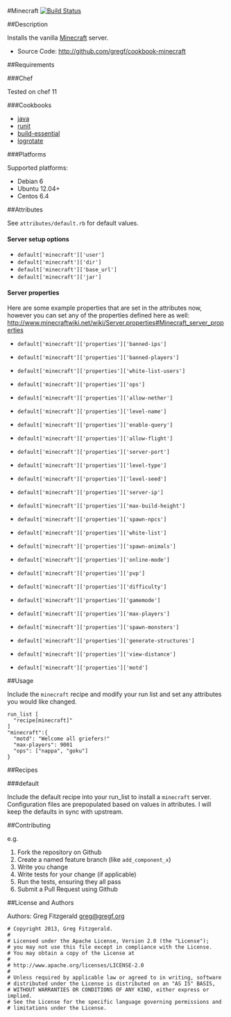 #Minecraft [![Build Status](https://secure.travis-ci.org/gregf/cookbook-minecraft.png)](http://travis-ci.org/gregf/cookbook-minecraft)

##Description

Installs the vanilla [Minecraft](http://www.minecraft.net) server.

* Source Code: http://github.com/gregf/cookbook-minecraft

##Requirements

###Chef

Tested on chef 11

###Cookbooks

* [java](http://community.opscode.com/cookbooks/java)
* [runit](http://community.opscode.com/cookbooks/runit)
* [build-essential](http://community.opscode.com/cookbooks/build-essential)
* [logrotate](http://community.opscode.com/cookbooks/logrotate)

###Platforms

Supported platforms:

* Debian 6
* Ubuntu 12.04+
* Centos 6.4

##Attributes

See `attributes/default.rb` for default values.

#### Server setup options

* `default['minecraft']['user']`
* `default['minecraft']['dir']`
* `default['minecraft']['base_url']`
* `default['minecraft']['jar']`

#### Server properties

Here are some example properties that are set in the attributes now, however you
can set any of the properties defined here as well:
http://www.minecraftwiki.net/wiki/Server.properties#Minecraft_server_properties

* `default['minecraft']['properties']['banned-ips']`
* `default['minecraft']['properties']['banned-players']`
* `default['minecraft']['properties']['white-list-users']`
* `default['minecraft']['properties']['ops']`

* `default['minecraft']['properties']['allow-nether']`
* `default['minecraft']['properties']['level-name']`
* `default['minecraft']['properties']['enable-query']`
* `default['minecraft']['properties']['allow-flight']`
* `default['minecraft']['properties']['server-port']`
* `default['minecraft']['properties']['level-type']`
* `default['minecraft']['properties']['level-seed']`
* `default['minecraft']['properties']['server-ip']`
* `default['minecraft']['properties']['max-build-height']`
* `default['minecraft']['properties']['spawn-npcs']`
* `default['minecraft']['properties']['white-list']`
* `default['minecraft']['properties']['spawn-animals'] `
* `default['minecraft']['properties']['online-mode']`
* `default['minecraft']['properties']['pvp']`
* `default['minecraft']['properties']['difficulty']`
* `default['minecraft']['properties']['gamemode']`
* `default['minecraft']['properties']['max-players']`
* `default['minecraft']['properties']['spawn-monsters']`
* `default['minecraft']['properties']['generate-structures']`
* `default['minecraft']['properties']['view-distance']`
* `default['minecraft']['properties']['motd']`

##Usage

Include the `minecraft` recipe and modify your run list and set any attributes
you would like changed.

    run_list [
      "recipe[minecraft]"
    ]
    "minecraft":{
      "motd": "Welcome all griefers!"
      "max-players": 9001
      "ops": ["nappa", "goku"]
    }


##Recipes

###default

Include the default recipe into your run_list to install a `minecraft` server.
Configuration files are prepopulated based on values in attributes. I will keep
the defaults in sync with upstream.

##Contributing

e.g.

1. Fork the repository on Github
2. Create a named feature branch (like `add_component_x`)
3. Write you change
4. Write tests for your change (if applicable)
5. Run the tests, ensuring they all pass
6. Submit a Pull Request using Github

##License and Authors

Authors: Greg Fitzgerald <greg@gregf.org>

```
# Copyright 2013, Greg Fitzgerald.
#
# Licensed under the Apache License, Version 2.0 (the "License");
# you may not use this file except in compliance with the License.
# You may obtain a copy of the License at
#
# http://www.apache.org/licenses/LICENSE-2.0
#
# Unless required by applicable law or agreed to in writing, software
# distributed under the License is distributed on an "AS IS" BASIS,
# WITHOUT WARRANTIES OR CONDITIONS OF ANY KIND, either express or implied.
# See the License for the specific language governing permissions and
# limitations under the License.
```
